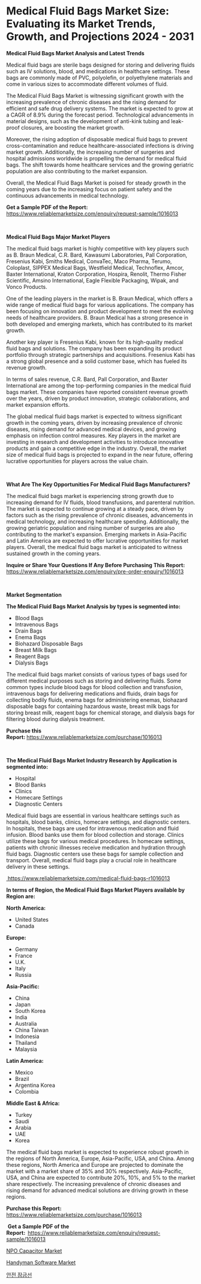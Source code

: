 <p><h1>Medical Fluid Bags Market Size: Evaluating its Market Trends, Growth, and Projections 2024 - 2031</h1></p><p><strong>Medical Fluid Bags Market Analysis and Latest Trends</strong></p>
<p><p>Medical fluid bags are sterile bags designed for storing and delivering fluids such as IV solutions, blood, and medications in healthcare settings. These bags are commonly made of PVC, polyolefin, or polyethylene materials and come in various sizes to accommodate different volumes of fluid.</p><p>The Medical Fluid Bags Market is witnessing significant growth with the increasing prevalence of chronic diseases and the rising demand for efficient and safe drug delivery systems. The market is expected to grow at a CAGR of 8.9% during the forecast period. Technological advancements in material designs, such as the development of anti-kink tubing and leak-proof closures, are boosting the market growth.</p><p>Moreover, the rising adoption of disposable medical fluid bags to prevent cross-contamination and reduce healthcare-associated infections is driving market growth. Additionally, the increasing number of surgeries and hospital admissions worldwide is propelling the demand for medical fluid bags. The shift towards home healthcare services and the growing geriatric population are also contributing to the market expansion.</p><p>Overall, the Medical Fluid Bags Market is poised for steady growth in the coming years due to the increasing focus on patient safety and the continuous advancements in medical technology.</p></p>
<p><strong>Get a Sample PDF of the Report:&nbsp;</strong> <a href="https://www.reliablemarketsize.com/enquiry/request-sample/1016013">https://www.reliablemarketsize.com/enquiry/request-sample/1016013</a></p>
<p>&nbsp;</p>
<p><strong>Medical Fluid Bags Major Market Players</strong></p>
<p><p>The medical fluid bags market is highly competitive with key players such as B. Braun Medical, C.R. Bard, Kawasumi Laboratories, Pall Corporation, Fresenius Kabi, Smiths Medical, ConvaTec, Maco Pharma, Terumo, Coloplast, SIPPEX Medical Bags, Westfield Medical, Technoflex, Amcor, Baxter International, Kraton Corporation, Hospira, Renolit, Thermo Fisher Scientific, Amsino International, Eagle Flexible Packaging, Wipak, and Vonco Products.</p><p>One of the leading players in the market is B. Braun Medical, which offers a wide range of medical fluid bags for various applications. The company has been focusing on innovation and product development to meet the evolving needs of healthcare providers. B. Braun Medical has a strong presence in both developed and emerging markets, which has contributed to its market growth.</p><p>Another key player is Fresenius Kabi, known for its high-quality medical fluid bags and solutions. The company has been expanding its product portfolio through strategic partnerships and acquisitions. Fresenius Kabi has a strong global presence and a solid customer base, which has fueled its revenue growth.</p><p>In terms of sales revenue, C.R. Bard, Pall Corporation, and Baxter International are among the top-performing companies in the medical fluid bags market. These companies have reported consistent revenue growth over the years, driven by product innovation, strategic collaborations, and market expansion efforts.</p><p>The global medical fluid bags market is expected to witness significant growth in the coming years, driven by increasing prevalence of chronic diseases, rising demand for advanced medical devices, and growing emphasis on infection control measures. Key players in the market are investing in research and development activities to introduce innovative products and gain a competitive edge in the industry. Overall, the market size of medical fluid bags is projected to expand in the near future, offering lucrative opportunities for players across the value chain.</p></p>
<p>&nbsp;</p>
<p><strong>What Are The Key Opportunities For Medical Fluid Bags Manufacturers?</strong></p>
<p><p>The medical fluid bags market is experiencing strong growth due to increasing demand for IV fluids, blood transfusions, and parenteral nutrition. The market is expected to continue growing at a steady pace, driven by factors such as the rising prevalence of chronic diseases, advancements in medical technology, and increasing healthcare spending. Additionally, the growing geriatric population and rising number of surgeries are also contributing to the market's expansion. Emerging markets in Asia-Pacific and Latin America are expected to offer lucrative opportunities for market players. Overall, the medical fluid bags market is anticipated to witness sustained growth in the coming years.</p></p>
<p><strong>Inquire or Share Your Questions If Any Before Purchasing This Report:</strong> <a href="https://www.reliablemarketsize.com/enquiry/pre-order-enquiry/1016013">https://www.reliablemarketsize.com/enquiry/pre-order-enquiry/1016013</a></p>
<p>&nbsp;</p>
<p><strong>Market Segmentation</strong></p>
<p><strong>The Medical Fluid Bags Market Analysis by types is segmented into:</strong></p>
<p><ul><li>Blood Bags</li><li>Intravenous Bags</li><li>Drain Bags</li><li>Enema Bags</li><li>Biohazard Disposable Bags</li><li>Breast Milk Bags</li><li>Reagent Bags</li><li>Dialysis Bags</li></ul></p>
<p><p>The medical fluid bags market consists of various types of bags used for different medical purposes such as storing and delivering fluids. Some common types include blood bags for blood collection and transfusion, intravenous bags for delivering medications and fluids, drain bags for collecting bodily fluids, enema bags for administering enemas, biohazard disposable bags for containing hazardous waste, breast milk bags for storing breast milk, reagent bags for chemical storage, and dialysis bags for filtering blood during dialysis treatment.</p></p>
<p><strong>Purchase this Report:&nbsp;</strong><a href="https://www.reliablemarketsize.com/purchase/1016013">https://www.reliablemarketsize.com/purchase/1016013</a></p>
<p>&nbsp;</p>
<p><strong>The Medical Fluid Bags Market Industry Research by Application is segmented into:</strong></p>
<p><ul><li>Hospital</li><li>Blood Banks</li><li>Clinics</li><li>Homecare Settings</li><li>Diagnostic Centers</li></ul></p>
<p><p>Medical fluid bags are essential in various healthcare settings such as hospitals, blood banks, clinics, homecare settings, and diagnostic centers. In hospitals, these bags are used for intravenous medication and fluid infusion. Blood banks use them for blood collection and storage. Clinics utilize these bags for various medical procedures. In homecare settings, patients with chronic illnesses receive medication and hydration through fluid bags. Diagnostic centers use these bags for sample collection and transport. Overall, medical fluid bags play a crucial role in healthcare delivery in these settings.</p></p>
<p><a href="https://www.reliablemarketsize.com/medical-fluid-bags-r1016013">&nbsp;https://www.reliablemarketsize.com/medical-fluid-bags-r1016013</a></p>
<p><strong>In terms of Region, the Medical Fluid Bags Market Players available by Region are:</strong></p>
<p>
    <p> <strong> North America: </strong>
        <ul>
            <li>United States</li>
            <li>Canada</li>
        </ul>
        </p> 
    <p> <strong> Europe: </strong>
        <ul>
            <li>Germany</li>
            <li>France</li>
            <li>U.K.</li>
            <li>Italy</li>
            <li>Russia</li>
        </ul>
        </p> 
    <p> <strong> Asia-Pacific: </strong>
        <ul>
            <li>China</li>
            <li>Japan</li>
            <li>South Korea</li>
            <li>India</li>
            <li>Australia</li>
            <li>China Taiwan</li>
            <li>Indonesia</li>
            <li>Thailand</li>
            <li>Malaysia</li>
        </ul>
        </p> 
    <p> <strong> Latin America: </strong>
        <ul>
            <li>Mexico</li>
            <li>Brazil</li>
            <li>Argentina Korea</li>
            <li>Colombia</li>
        </ul>
        </p> 
    <p> <strong> Middle East & Africa: </strong>
        <ul>
            <li>Turkey</li>
            <li>Saudi</li>
            <li>Arabia</li>
            <li>UAE</li>
            <li>Korea</li>
        </ul>
    </p>
    </p>
<p><p>The medical fluid bags market is expected to experience robust growth in the regions of North America, Europe, Asia-Pacific, USA, and China. Among these regions, North America and Europe are projected to dominate the market with a market share of 35% and 30% respectively. Asia-Pacific, USA, and China are expected to contribute 20%, 10%, and 5% to the market share respectively. The increasing prevalence of chronic diseases and rising demand for advanced medical solutions are driving growth in these regions.</p></p>
<p><strong>Purchase this Report: </strong><a href="https://www.reliablemarketsize.com/purchase/1016013">https://www.reliablemarketsize.com/purchase/1016013</a></p>
<p>&nbsp;<strong>Get a Sample PDF of the Report:&nbsp;&nbsp;</strong><a href="https://www.reliablemarketsize.com/enquiry/request-sample/1016013">https://www.reliablemarketsize.com/enquiry/request-sample/1016013</a></p>
<p><strong></strong></p>
<p><p><a href="https://medium.com/@albertohickle/npo-capacitor-market-size-is-growing-at-cagr-of-10-7-27ea3d118d2d">NPO Capacitor Market</a></p><p><a href="https://issuu.com/reportprime-2/docs/handyman-software-market-size-2030.pptx">Handyman Software Market</a></p><p><a href="https://medium.com/@conradkirrlin76575/2024%EB%85%84%EB%B6%80%ED%84%B0-2031%EB%85%84%EA%B9%8C%EC%A7%80%EC%9D%98-safety-lockwire-%EC%8B%9C%EC%9E%A5-%EC%84%B1%EC%9E%A5-%EC%A0%84%EB%A7%9D%EC%9D%B4-%EC%9E%88%EC%9C%BC%EB%A9%B0-%EC%8B%9C%EC%9E%A5%EC%9D%98-%EC%B6%94%EC%84%B8-%EB%B6%84%EC%84%9D%EC%9D%80-%EC%9D%91%EC%9A%A9-%ED%94%84%EB%A1%9C%EA%B7%B8%EB%9E%A8-%EC%A7%80%EC%97%AD-%EC%A0%84%EB%A7%9D-%EB%B0%8F-%EC%88%98%EC%9D%B5%EC%9D%84-%EA%B8%B0%EB%B0%98%EC%9C%BC%EB%A1%9C-7-3-%EC%9D%98-ced08273e0c2">안전 잠금선</a></p></p>